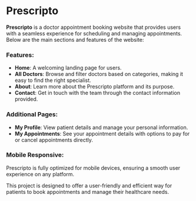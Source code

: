 # Prescripto

**Prescripto** is a doctor appointment booking website that provides users with a seamless experience for scheduling and managing appointments. Below are the main sections and features of the website:

### Features:
- **Home**: A welcoming landing page for users.
- **All Doctors**: Browse and filter doctors based on categories, making it easy to find the right specialist.
- **About**: Learn more about the Prescripto platform and its purpose.
- **Contact**: Get in touch with the team through the contact information provided.
  
### Additional Pages:
- **My Profile**: View patient details and manage your personal information.
- **My Appointments**: See your appointment details with options to pay for or cancel appointments directly.

### Mobile Responsive:
Prescripto is fully optimized for mobile devices, ensuring a smooth user experience on any platform.

This project is designed to offer a user-friendly and efficient way for patients to book appointments and manage their healthcare needs.
